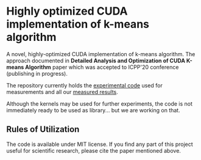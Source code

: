# Highly optimized CUDA implementation of k-means algorithm

A novel, highly-optimized CUDA implementation of k-means algorithm. The approach documented in **Detailed Analysis and Optimization of CUDA K-means Algorithm** paper which was accepted to ICPP'20 conference (publishing in progress).

The repository currently holds the [experimental code](../../tree/master/experimental) used for measurements and all our [measured results](../../tree/master/results).

Although the kernels may be used for further experiments, the code is not immediately ready to be used as library... but we are working on that.

## Rules of Utilization

The code is available under MIT license. If you find any part of this project useful for scientific research, please cite the paper mentioned above.

